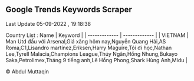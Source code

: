 

## Google Trends Keywords Scraper 
 
Last Update 05-09-2022 , 19:18:38

Country List :
 Name  | Keyword |
| ------------- | ------------- |
| VIETNAM | Man Utd đấu với Arsenal,Giá xăng hôm nay,Nguyễn Quang Hải,AS Roma,C1,Lisandro martínez,Eriksen,Harry Maguire,Tôi đi học,Nathan Lee,Tyrell Malacia,Champions League,Thúy Ngân,Hồng Nhung,Bukayo Saka,Petrolimex,Tháng 9 tiếng anh,Lê Hồng Phong,Shark Hùng Anh,Midu |



© Abdul Muttaqin 
